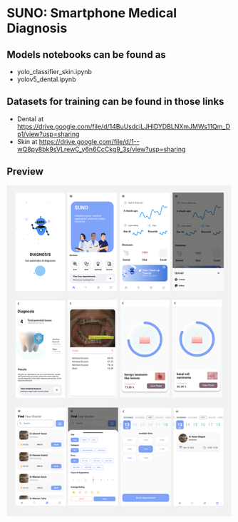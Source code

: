 # SUNO: Smartphone Medical Diagnosis

## Models notebooks can be found as 
 - yolo_classifier_skin.ipynb
 - yolov5_dental.ipynb
## Datasets for training can be found in those links 
  - Dental at https://drive.google.com/file/d/14BuUsdciLJHlDYDBLNXmJMWs11Qm_Dp1/view?usp=sharing 
  - Skin at https://drive.google.com/file/d/1--wQ8py8bk9sVLrewC_y6n6CcCkg9_3s/view?usp=sharing
## Preview
<img src="app_preview.png">

